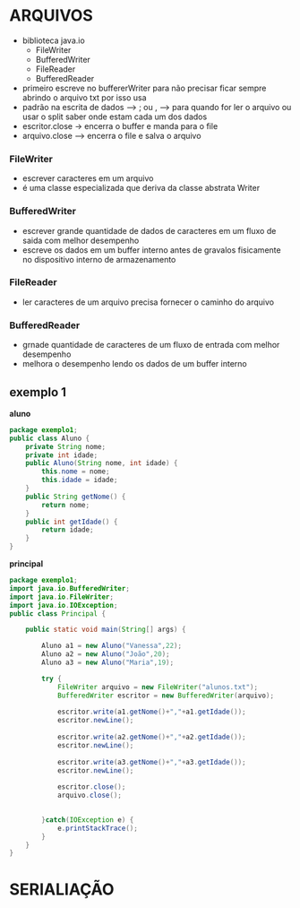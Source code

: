 # ARQUIVOS 
* biblioteca java.io
    * FileWriter
    * BufferedWriter
    * FileReader
    * BufferedReader
* primeiro escreve no buffererWriter para não precisar ficar sempre abrindo o arquivo txt por isso usa
* padrão na escrita de dados --> ; ou , --> para quando for ler o arquivo ou usar o split saber onde estam cada um dos dados
* escritor.close -> encerra o buffer e manda para o file
* arquivo.close --> encerra o file e salva o arquivo
### FileWriter
* escrever caracteres em um arquivo
* é uma classe especializada que deriva da classe abstrata Writer
### BufferedWriter
* escrever grande quantidade de dados de caracteres em um fluxo de saida com melhor desempenho
* escreve os dados em um buffer interno antes de gravalos fisicamente no dispositivo interno de armazenamento
### FileReader
* ler caracteres de um arquivo precisa fornecer o caminho do arquivo
### BufferedReader
* grnade quantidade de caracteres de um fluxo de entrada com melhor desempenho
* melhora o desempenho lendo os dados de um buffer interno

## exemplo 1
**aluno**
```java
package exemplo1;
public class Aluno {
	private String nome;
	private int idade;
	public Aluno(String nome, int idade) {
		this.nome = nome;
		this.idade = idade;
	}
	public String getNome() {
		return nome;
	}
	public int getIdade() {
		return idade;
	}
}

```
**principal**
``` java
package exemplo1;
import java.io.BufferedWriter;
import java.io.FileWriter;
import java.io.IOException;
public class Principal {

	public static void main(String[] args) {

		Aluno a1 = new Aluno("Vanessa",22);
		Aluno a2 = new Aluno("João",20);
		Aluno a3 = new Aluno("Maria",19);

		try {
			FileWriter arquivo = new FileWriter("alunos.txt");
			BufferedWriter escritor = new BufferedWriter(arquivo);
			
			escritor.write(a1.getNome()+","+a1.getIdade());
			escritor.newLine();
			
			escritor.write(a2.getNome()+","+a2.getIdade());
			escritor.newLine();
			
			escritor.write(a3.getNome()+","+a3.getIdade());
			escritor.newLine();
			
			escritor.close();
			arquivo.close();

			
		}catch(IOException e) {
			e.printStackTrace();
		}
	}
}

```
# SERIALIAÇÃO
